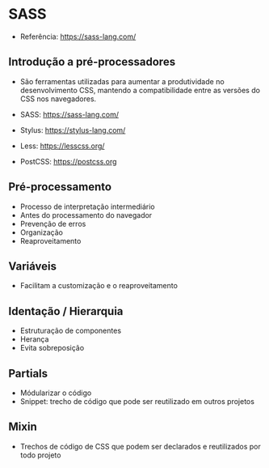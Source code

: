 # SASS
- Referência: https://sass-lang.com/

## Introdução a pré-processadores
- São ferramentas utilizadas para aumentar a produtividade no desenvolvimento CSS, mantendo a compatibilidade entre as versões do CSS nos navegadores.

- SASS: https://sass-lang.com/
- Stylus: https://stylus-lang.com/
- Less: https://lesscss.org/
- PostCSS: https://postcss.org

## Pré-processamento
- Processo de interpretação intermediário
- Antes do processamento do navegador
- Prevenção de erros
- Organização
- Reaproveitamento

## Variáveis
- Facilitam a customização e o reaproveitamento

## Identação / Hierarquia
- Estruturação de componentes
- Herança
- Evita sobreposição

## Partials
- Módularizar o código
- Snippet: trecho de código que pode ser reutilizado em outros projetos

## Mixin
- Trechos de código de CSS que podem ser declarados e reutilizados por todo projeto